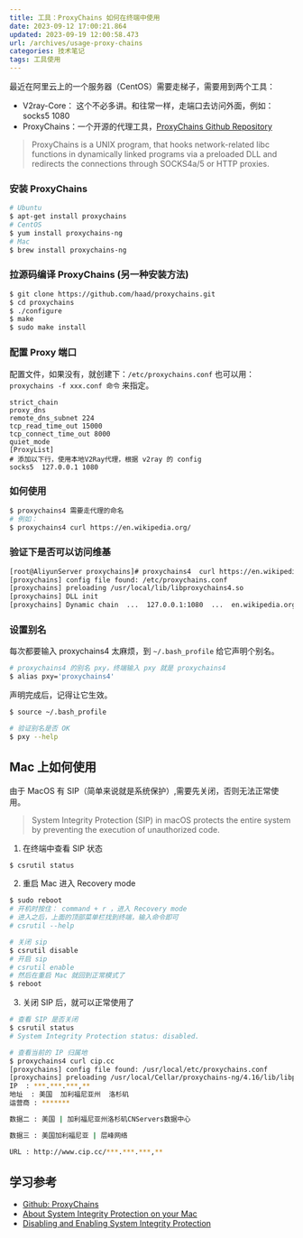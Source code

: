 ```yaml
---
title: 工具：ProxyChains 如何在终端中使用
date: 2023-09-12 17:00:21.864
updated: 2023-09-19 12:00:58.473
url: /archives/usage-proxy-chains
categories: 技术笔记
tags: 工具使用
---
```



最近在阿里云上的一个服务器（CentOS）需要走梯子，需要用到两个工具：
- V2ray-Core： 这个不必多讲。和往常一样，走端口去访问外面，例如：socks5 1080
- ProxyChains：一个开源的代理工具，[ProxyChains Github Repository ](https://github.com/haad/proxychains) 
> ProxyChains is a UNIX program, that hooks network-related libc functions in dynamically linked programs via a preloaded DLL and redirects the connections through SOCKS4a/5 or HTTP proxies.


### 安装 ProxyChains
```bash
# Ubuntu
$ apt-get install proxychains 
# CentOS 
$ yum install proxychains-ng
# Mac 
$ brew install proxychains-ng
```

### 拉源码编译 ProxyChains (另一种安装方法)
```bash
$ git clone https://github.com/haad/proxychains.git
$ cd proxychains
$ ./configure
$ make
$ sudo make install
```

### 配置 Proxy 端口 

配置文件，如果没有，就创建下：`/etc/proxychains.conf`
也可以用： `proxychains -f xxx.conf 命令` 来指定。
```shell
strict_chain
proxy_dns
remote_dns_subnet 224
tcp_read_time_out 15000
tcp_connect_time_out 8000
quiet_mode
[ProxyList]
# 添加以下行，使用本地V2Ray代理，根据 v2ray 的 config 
socks5  127.0.0.1 1080
```

### 如何使用
```bash
$ proxychains4 需要走代理的命名 
# 例如： 
$ proxychains4 curl https://en.wikipedia.org/
```

### 验证下是否可以访问维基 
```bash 
[root@AliyunServer proxychains]# proxychains4  curl https://en.wikipedia.org/
[proxychains] config file found: /etc/proxychains.conf
[proxychains] preloading /usr/local/lib/libproxychains4.so
[proxychains] DLL init
[proxychains] Dynamic chain  ...  127.0.0.1:1080  ...  en.wikipedia.org:443  ...  OK
```

### 设置别名
每次都要输入 proxychains4 太麻烦，到 `~/.bash_profile` 给它声明个别名。


```bash
# proxychains4 的别名 pxy，终端输入 pxy 就是 proxychains4
$ alias pxy='proxychains4'
```

声明完成后，记得让它生效。

```bash 
$ source ~/.bash_profile

# 验证别名是否 OK 
$ pxy --help 
```


## Mac 上如何使用 
由于 MacOS 有 SIP（简单来说就是系统保护）,需要先关闭，否则无法正常使用。

> System Integrity Protection (SIP) in macOS protects the entire system by preventing the execution of unauthorized code. 

1. 在终端中查看 SIP 状态
```bash  
$ csrutil status 
```

2. 重启 Mac 进入 Recovery mode 
```bash 
$ sudo reboot
# 开机时按住： command + r ，进入 Recovery mode 
# 进入之后，上面的顶部菜单栏找到终端，输入命令即可
# csrutil --help 

# 关闭 sip 
$ csrutil disable
# 开启 sip 
# csrutil enable 
# 然后在重启 Mac 就回到正常模式了
$ reboot 
```

3. 关闭 SIP 后，就可以正常使用了

```bash 
# 查看 SIP 是否关闭  
$ csrutil status
# System Integrity Protection status: disabled.
```

```bash 
# 查看当前的 IP 归属地 
$ proxychains4 curl cip.cc 
[proxychains] config file found: /usr/local/etc/proxychains.conf
[proxychains] preloading /usr/local/Cellar/proxychains-ng/4.16/lib/libproxychains4.dylib
IP	: ***.***.***,**
地址	: 美国  加利福尼亚州  洛杉矶
运营商	: *******

数据二	: 美国 | 加利福尼亚州洛杉矶CNServers数据中心

数据三	: 美国加利福尼亚 | 层峰网络

URL	: http://www.cip.cc/***.***.***,**
```


## 学习参考 
- [Github: ProxyChains ](https://github.com/haad/proxychains)
- [About System Integrity Protection on your Mac](https://support.apple.com/en-us/102149)
- [Disabling and Enabling System Integrity Protection](https://developer.apple.com/documentation/security/disabling_and_enabling_system_integrity_protection)

